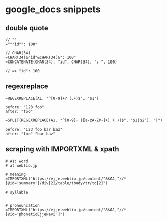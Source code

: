 # google_docs snippets

## double quote
```
// ""
="""id"": 100"

// CHAR(34)
=CHAR(34)&"id"&CHAR(34)&": 100"
=CONCATENATE(CHAR(34), "id", CHAR(34), ": ", 100)

// => "id": 100
```


## regexreplace
```
=REGEXREPLACE(A1, "^[0-9]+? (.+)$", "$1")

before: "123 foo"
after: "foo"
```

```
=SPLIT(REGEXREPLACE(A1, "^[0-9]+ ([a-zA-Z¥-]+) (.+)$", "$1|$2"), "|")

before: "123 foo bar baz"
after: "foo" "bar baz"
```


## scraping with IMPORTXML & xpath
```
# A1: word
# at weblio.jp

# meaning
=IMPORTXML("https://ejje.weblio.jp/content/"&$A1,"//*[@id='summary']/div[2]/table/tbody/tr/td[2]")

# syllable


# pronouncation
=IMPORTXML("https://ejje.weblio.jp/content/"&$A1,"//*[@id='phoneticEjjeNavi']")



```
